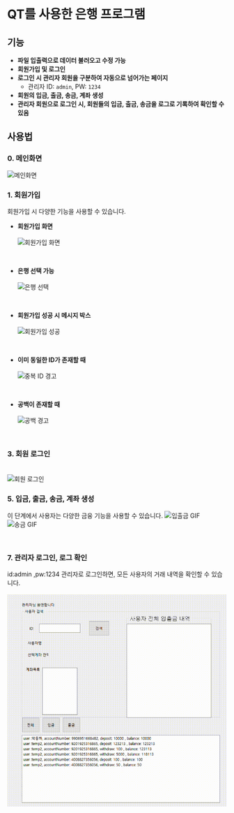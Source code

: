 # QT를 사용한 은행 프로그램

## 기능

- **파일 입출력으로 데이터 불러오고 수정 가능**
- **회원가입 및 로그인**
- **로그인 시 관리자 회원을 구분하여 자동으로 넘어가는 페이지**  
  - 관리자 ID: `admin`, PW: `1234`
- **회원의 입금, 출금, 송금, 계좌 생성**
- **관리자 회원으로 로그인 시, 회원들의 입금, 출금, 송금을 로그로 기록하여 확인할 수 있음**

## 사용법

### 0. 메인화면
<img src="https://github.com/user-attachments/assets/def5c793-c227-4ee6-8032-e0adaad5c9e0" alt="메인화면" width="50%">

<br>

### 1. 회원가입
회원가입 시 다양한 기능을 사용할 수 있습니다.

- **회원가입 화면**<br><br>
  <img src="https://github.com/user-attachments/assets/03898790-5fb3-4dca-8469-1b2bf5dbb20a" alt="회원가입 화면" width="50%">

  <br>
  

- **은행 선택 가능**<br><br>
  <img src="https://github.com/user-attachments/assets/b4cb135d-e8b1-4030-a3d9-abf6dc11c819" alt="은행 선택" width="50%">

  <br>

- **회원가입 성공 시 메시지 박스**<br><br>
  <img src="https://github.com/user-attachments/assets/7c988bf7-3254-48a0-8a7f-86fbd23673cc" alt="회원가입 성공" width="50%">

  <br>

- **이미 동일한 ID가 존재할 때**<br><br>
  <img src="https://github.com/user-attachments/assets/bc5ff5e1-f142-4622-97b7-16df945ce5d9" alt="중복 ID 경고" width="50%">

  <br>

- **공백이 존재할 때**<br><br>
  <img src="https://github.com/user-attachments/assets/bb00c65d-f350-4874-ac9e-44a93593835b" alt="공백 경고" width="50%">

  <br>

### 3. 회원 로그인<br><br>
<img src="https://github.com/user-attachments/assets/ba68fc27-27fd-425e-8934-e83e5b4aa92c" alt="회원 로그인" width="50%">

<br>

### 5. 입금, 출금, 송금, 계좌 생성
이 단계에서 사용자는 다양한 금융 기능을 사용할 수 있습니다.
![입출금 GIF](images/입출금.gif)
![송금 GIF](images/송금.gif)


<br>

### 7. 관리자 로그인, 로그 확인 
id:admin ,pw:1234
관리자로 로그인하면, 모든 사용자의 거래 내역을 확인할 수 있습니다.<br><br>
![관리자 로그인 GIF](images/admin.gif)



<br>
